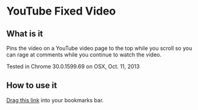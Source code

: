 YouTube Fixed Video
===================

What is it
-----------
Pins the video on a YouTube video page to the top while you scroll so you can rage at comments while you continue to watch the video.

Tested in Chrome 30.0.1599.69 on OSX, Oct. 11, 2013

How to use it
-------------
<a href='(function(){var e=document.getElementsByTagName("head")[0],t=document.createElement("script");t.src="//raw.github.com/tforbus/youtube-fixed-video-bookmarklet/master/script.js";t.type="text/javascript";e.appendChild(t)})()'>Drag this link</a> into your bookmarks bar.